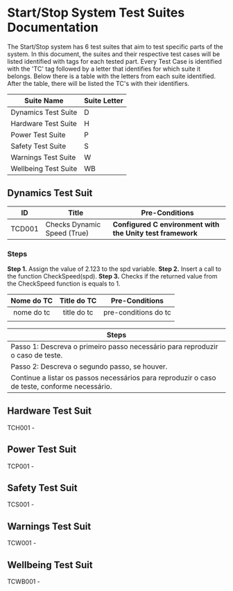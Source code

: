 # Start/Stop System Test Suites Documentation

The Start/Stop system has 6 test suites that aim to test specific parts of the system. 
In this document, the suites and their respective test cases will be listed identified with tags for each tested part.
Every Test Case is identified with the 'TC' tag followed by a letter that identifies for which suite it belongs. Below there is a table with the letters from each suite identified. After the table, there will be listed the TC's with their identifiers.

| Suite Name | Suite Letter |
|----------------------|----------------------|
| Dynamics Test Suite  | D  | 
| Hardware Test Suite  | H  | 
| Power Test Suite  | P  | 
| Safety Test Suite  | S  | 
| Warnings Test Suite  | W  | 
| Wellbeing Test Suite  | WB  | 

## Dynamics Test Suit


| ID | Title | Pre-Conditions | 
|--------|-----------|--------------|
| TCD001 | Checks Dynamic Speed (True) | <b>Configured C environment with the Unity test framework</b> | 

### Steps 
<b>Step 1.</b> Assign the value of 2.123 to the spd variable.
<b>Step 2.</b> Insert a call to the function CheckSpeed(spd).
<b>Step 3.</b> Checks if the returned value from the CheckSpeed function is equals to 1.

| Nome do TC | Title do TC | Pre-Conditions |
|:----------:|:-----------:|:-------------:|
| nome do tc | title do tc | pre-conditions do tc |
|           |             |               |

| Steps |
|-------|
| Passo 1: Descreva o primeiro passo necessário para reproduzir o caso de teste. |
| Passo 2: Descreva o segundo passo, se houver. |
| Continue a listar os passos necessários para reproduzir o caso de teste, conforme necessário. |
## Hardware Test Suit
TCH001 -
## Power Test Suit
TCP001 -
## Safety Test Suit
TCS001 -
## Warnings Test Suit
TCW001 -
## Wellbeing Test Suit
TCWB001 - 
